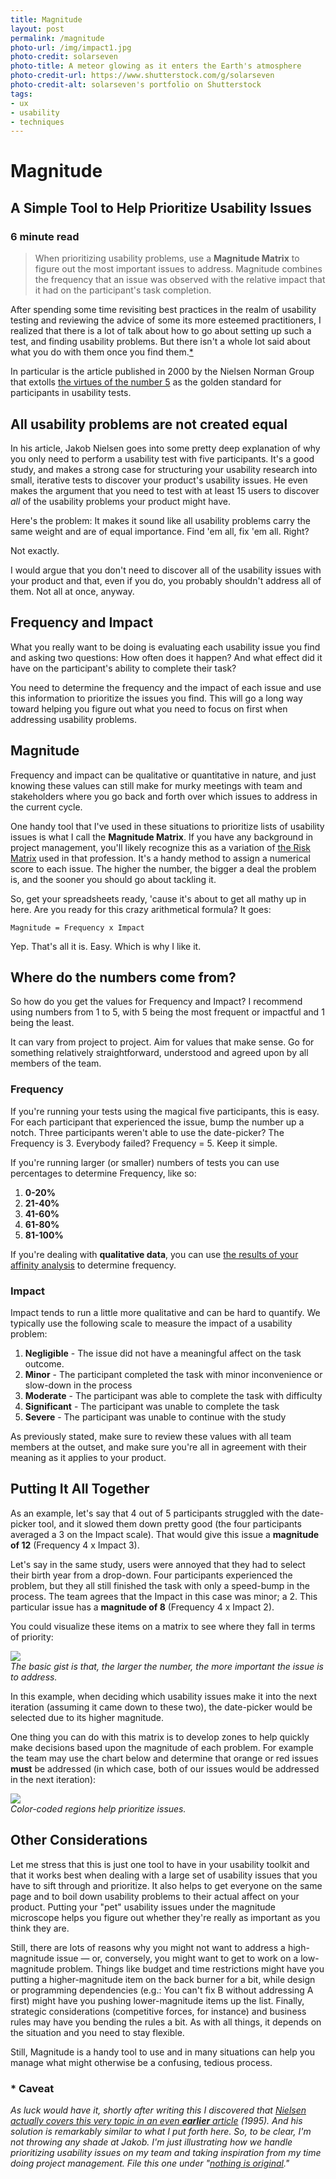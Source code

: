 ```yaml
---
title: Magnitude
layout: post
permalink: /magnitude
photo-url: /img/impact1.jpg
photo-credit: solarseven
photo-title: A meteor glowing as it enters the Earth's atmosphere
photo-credit-url: https://www.shutterstock.com/g/solarseven
photo-credit-alt: solarseven's portfolio on Shutterstock 
tags:
- ux
- usability
- techniques
---
```


# Magnitude

## A Simple Tool to Help Prioritize Usability Issues

### 6 minute read

> When prioritizing usability problems, use a **Magnitude Matrix** to figure out the most important issues to address. Magnitude combines the frequency that an issue was observed with the relative impact that it had on the participant's task completion.

After spending some time revisiting best practices in the realm of usability testing and reviewing the advice of some its more esteemed practitioners, I realized that there is a lot of talk about how to go about setting up such a test, and finding usability problems. But there isn't a whole lot said about what you do with them once you find them.[\*][1]

In particular is the article published in 2000 by the Nielsen Norman Group that extolls [the virtues of the number 5][2] as the golden standard for participants in usability tests.

## All usability problems are not created equal

In his article, Jakob Nielsen goes into some pretty deep explanation of why you only need to perform a usability test with five participants. It's a good study, and makes a strong case for structuring your usability research into small, iterative tests to discover your product's usability issues. He even makes the argument that you need to test with at least 15 users to discover *all* of the usability problems your product might have.

Here's the problem: It makes it sound like all usability problems carry the same weight and are of equal importance. Find 'em all, fix 'em all. Right?

Not exactly.

I would argue that you don't need to discover all of the usability issues with your product and that, even if you do, you probably shouldn't address all of them. Not all at once, anyway.

## Frequency and Impact

What you really want to be doing is evaluating each usability issue you find and asking two questions: How often does it happen? And what effect did it have on the participant's ability to complete their task? 

You need to determine the frequency and the impact of each issue and use this information to prioritize the issues you find. This will go a long way toward helping you figure out what you need to focus on first when addressing usability problems.

## Magnitude

Frequency and impact can be qualitative or quantitative in nature, and just knowing these values can still make for murky meetings with team and stakeholders where you go back and forth over which issues to address in the current cycle.

One handy tool that I've used in these situations to prioritize lists of usability issues is what I call the **Magnitude Matrix**. If you have any background in project management, you'll likely recognize this as a variation of [the Risk Matrix][3] used in that profession. It's a handy method to assign a numerical score to each issue. The higher the number, the bigger a deal the problem is, and the sooner you should go about tackling it.

So, get your spreadsheets ready, 'cause it's about to get all mathy up in here. Are you ready for this crazy arithmetical formula? It goes:

 `Magnitude = Frequency x Impact`

Yep. That's all it is. Easy. Which is why I like it.

## Where do the numbers come from?

So how do you get the values for Frequency and Impact? I recommend using numbers from 1 to 5, with 5 being the most frequent or impactful and 1 being the least.

It can vary from project to project. Aim for values that make sense. Go for something relatively straightforward, understood and agreed upon by all members of the team.

### Frequency

If you're running your tests using the magical five participants, this is easy. For each participant that experienced the issue, bump the number up a notch. Three participants weren't able to use the date-picker? The Frequency is 3. Everybody failed? Frequency = 5. Keep it simple.

If you're running larger (or smaller) numbers of tests you can use percentages to determine Frequency, like so:

<ol><li class="snug"><strong>0-20%</strong></li>
 <li class="snug"><strong>21-40%</strong></li>
<li class="snug"><strong>41-60%</strong></li>
 <li class="snug"><strong>61-80%</strong></li>
<li class="snug"><strong>81-100%</strong></li></ol>

If you're dealing with **qualitative data**, you can use [the results of your affinity analysis][4] to determine frequency.

### Impact

Impact tends to run a little more qualitative and can be hard to quantify. We typically use the following scale to measure the impact of a usability problem:

1. **Negligible** - The issue did not have a meaningful affect on the task outcome.
2. **Minor** - The participant completed the task with minor inconvenience or slow-down in the process
3. **Moderate** - The participant was able to complete the task with difficulty
4. **Significant** - The participant was unable to complete the task
5. **Severe** - The participant was unable to continue with the study

As previously stated, make sure to review these values with all team members at the outset, and make sure you're all in agreement with their meaning as it applies to your product.

## Putting It All Together

As an example, let's say that 4 out of 5 participants struggled with the date-picker tool, and it slowed them down pretty good (the four participants averaged a 3 on the Impact scale). That would give this issue a **magnitude of 12** (Frequency 4 x Impact 3).

Let's say in the same study, users were annoyed that they had to select their birth year from a drop-down. Four participants experienced the problem, but they all still finished the task with only a speed-bump in the process. The team agrees that the Impact in this case was minor; a 2. This particular issue has a **magnitude of 8** (Frequency 4 x Impact 2).

You could visualize these items on a matrix to see where they fall in terms of priority:

<div class="filler-background-light pad-top"><a href="/img/magnitude1.png"><img src="/img/magnitude1.png" class="floatcenter" /></a></div><em class="img-caption">The basic gist is that, the larger the number, the more important the issue is to address.</em>

In this example, when deciding which usability issues make it into the next iteration (assuming it came down to these two), the date-picker would be selected due to its higher magnitude.

One thing you can do with this matrix is to develop zones to help quickly make decisions based upon the magnitude of each problem. For example the team may use the chart below and determine that orange or red issues **must** be addressed (in which case, both of our issues would be addressed in the next iteration):

<div class="filler-background-light pad-top"><a href="/img/magnitude2.png"><img src="/img/magnitude2.png" class="floatcenter" /></a></div><em class="img-caption">Color-coded regions help prioritize issues.</em>

## Other Considerations

Let me stress that this is just one tool to have in your usability toolkit and that it works best when dealing with a large set of usability issues that you have to sift through and prioritize. It also helps to get everyone on the same page and to boil down usability problems to their actual affect on your product. Putting your "pet" usability issues under the magnitude microscope helps you figure out whether they're really as important as you think they are.

Still, there are lots of reasons why you might not want to address a high-magnitude issue — or, conversely, you might want to get to work on a low-magnitude problem. Things like budget and time restrictions might have you putting a higher-magnitude item on the back burner for a bit, while design or programming dependencies (e.g.: You can't fix B without addressing A first) might have you pushing lower-magnitude items up the list. Finally, strategic considerations (competitive forces, for instance) and business rules may have you bending the rules a bit. As with all things, it depends on the situation and you need to stay flexible.

Still, Magnitude is a handy tool to use and in many situations can help you manage what might otherwise be a confusing, tedious process.


### \* Caveat
*As luck would have it, shortly after writing this I discovered that [Nielsen actually covers this very topic in an even **earlier** article][5] (1995). And his solution is remarkably similar to what I put forth here. So, to be clear, I'm not throwing any shade at Jakob. I'm just illustrating how we handle prioritizing usability issues on my team and taking inspiration from my time doing project management. File this one under "[nothing is original][6]."*

[1]:	#caveat "Actually, there is."
[2]:	https://www.nngroup.com/articles/why-you-only-need-to-test-with-5-users/
[3]:	http://network.projectmanagers.net/profiles/blogs/what-is-a-risk-matrix
[4]:	/qualitative-data "Reporting Qualitative Data"
[5]:	https://www.nngroup.com/articles/how-to-rate-the-severity-of-usability-problems/
[6]:	http://nofilmschool.com/2012/08/kirby-ferguson-creativity-everything-is-a-remix-ted-talk